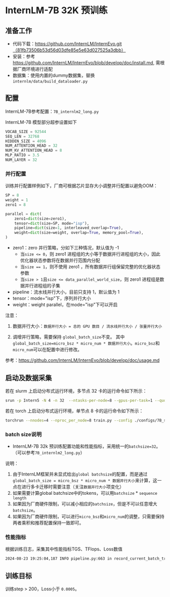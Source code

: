 # InternLM-7B 32K 预训练

## 准备工作

- 代码下载：https://github.com/InternLM/InternEvo.git（81fb73506b53d56d03dfe85e5e63d027525a3dbb）
- 安装：参考 https://github.com/InternLM/InternEvo/blob/develop/doc/install.md, 需根据厂商环境进行适配
- 数据集：使用内置的dummy数据集，替换`internlm/data/build_dataloader.py`

## 配置

InternLM-7B参考配置：`7B_internlm2_long.py`

InternLM-7B 模型部分超参设置如下
```python
VOCAB_SIZE = 92544
SEQ_LEN = 32768
HIDDEN_SIZE = 4096
NUM_ATTENTION_HEAD = 32
NUM_KV_ATTENTION_HEAD = 8
MLP_RATIO = 3.5
NUM_LAYER = 32
```

### 并行配置

训练并行配置样例如下，厂商可根据芯片显存大小调整并行配置以避免OOM：

```python
SP = 8
weight = 1
zero1 = 8

parallel = dict(
    zero1=dict(size=zero1),
    tensor=dict(size=SP, mode="isp"),
    pipeline=dict(size=1, interleaved_overlap=True),
    weight=dict(size=weight, overlap=True, memory_pool=True),
)
```
- zero1：zero 并行策略，分如下三种情况，默认值为 -1
  - 当`size <= 0`，则 zero1 进程组的大小等于数据并行进程组的大小，因此优化器状态参数将在数据并行范围内分配
  - 当`size == 1`，则不使用 zero1 ，所有数据并行组保留完整的优化器状态参数
  - 当`size > 1`且`size <= data_parallel_world_size`，则 zero1 进程组是数据并行进程组的子集
- pipeline：流水线并行大小，目前只支持 1，默认值为 1
- tensor：mode="isp"下，序列并行大小
- weight：weight parallel，在mode="isp"下可以开启

注意：

1. 数据并行大小：`数据并行大小 = 总的 GPU 数目 / 流水线并行大小 / 张量并行大小`

2. 调增并行策略，需要保持 `global_batch_size`不变。 其中`global_batch_size=micro_bsz * micro_num * 数据并行大小`。`micro_bsz`和`micro_num`可以在配置中进行修改。

参考：https://github.com/InternLM/InternEvo/blob/develop/doc/usage.md


## 启动及数据采集

若在 slurm 上启动分布式运行环境，多节点 32 卡的运行命令如下所示：

```bash
srun -p Intern5 -N 4 -n 32  --ntasks-per-node=8 --gpus-per-task=1 --quotatype=spot python train.py --config ./configs/7B_internlm2_long.py
```


若在 torch 上启动分布式运行环境，单节点 8 卡的运行命令如下所示：
```bash
torchrun --nnodes=4 --nproc_per_node=8 train.py --config ./configs/7B_sft.py --launcher "torch"
```


### batch size说明
- InternLM-7B 32k 预训练配置功能和性能指标，采用统一的`batchsize=32`。（可以参考`7B_internlm2_long.py`）

说明：
1. 由于InternLM框架并未显式给出`global batchsize`的配置，而是通过`global_batch_size = micro_bsz * micro_num * 数据并行大小`来计算，这一点在进行多卡迁移时需要注意（关注`数据并行大小`项变化）
2. 如果需要计算global batchsize中的tokens，可以用`batchsize` * `sequence length`
3. 如果因为厂商硬件限制，可以减小相应的`batchsize`，但是不可以任意增大`batchsize`。
4. 如果因为厂商硬件限制，可以进行`micro_bsz`和`micro_num`的调整，只需要保持两者乘积和推荐配置保持一致即可。


### 性能指标
根据训练日志，采集其中性能指标TGS、TFlops、Loss数值
```bash
2024-08-23 19:25:04,187 INFO pipeline.py:663 in record_current_batch_training_metrics -- tflops=252.44732125406708 step=199 loss=0.00042401382233947515 real_tgs=2055.59 tgs (tokens/gpu/second)=2511.37 tgs/last_tgs_1=2511.37 tgs/tgs_all=2481.83 tgs/tgs_avg=2508.74 tgs/tgs_SMA=2510.99 tgs/last_tgs_10=2510.67 tgs/last_tgs_50=2510.99 lr=1e-05 loss_scale=65536.0 grad_norm={'0_default': 0.00021934305195273646, '1_fp32': 0.0} micro_num=8 num_consumed_tokens=209715200 inf_nan_skip_batches=0 num_samples_in_batch=8 largest_length=32768 largest_batch=1 smallest_batch=1 adam_beta2=0.95 fwd_bwd_time=12.87 bwd_time=8.69 acc=1.0 perplexity=1.0006 acc/en=1.0 acc/cn=0.0 acc/code=0.0 tokens/en=858249 tokens/cn=0 tokens/code=0 loss_from_metric=0.0006 loss/en=0.0006 loss/cn=nan loss/code=nan 
```


## 训练目标
训练step > 200，Loss小于  `0.0005`。